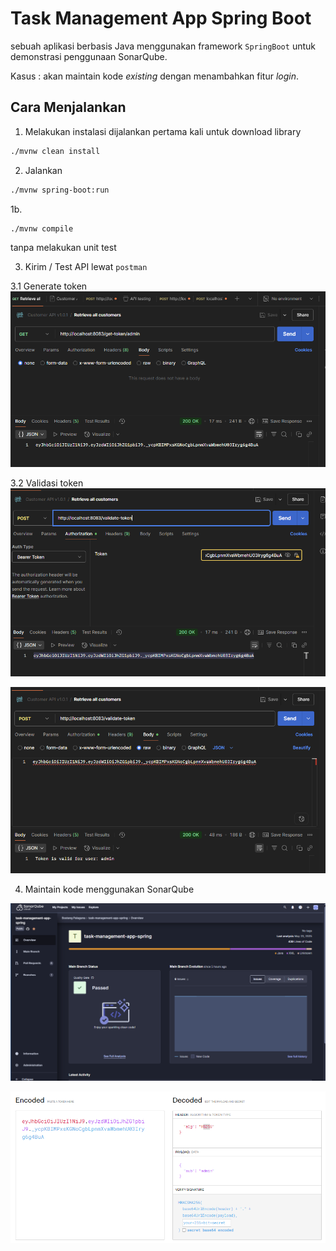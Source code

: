 # Task Management App Spring Boot

sebuah aplikasi berbasis Java menggunakan framework `SpringBoot` untuk demonstrasi penggunaan SonarQube.

Kasus :
akan maintain kode _existing_ dengan menambahkan fitur _login_.

## Cara Menjalankan

1. Melakukan instalasi
dijalankan pertama kali untuk download library
```bash
./mvnw clean install
```

2. Jalankan
```bash
./mvnw spring-boot:run
```

1b.
```
./mvnw compile
```
tanpa melakukan unit test

3. Kirim / Test API lewat `postman`


3.1 Generate token
![generate-token](./img/generate-token.png)

3.2 Validasi token
![validasi-token-seharusnya](./img/validasi-token-seharusnya.png)

![validasi-token-saat-ini](./img/validasi-token-saat-ini.png)

4. Maintain kode menggunakan SonarQube

![maintain-kode-dengan-sonarQube](./img/maintain-kode-dengan-sonarQube.png)

![cek-di-jwt-io](./img/cek-di-jwt-io.png)
